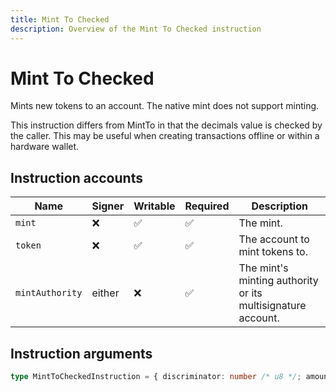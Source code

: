 ```yaml
---
title: Mint To Checked
description: Overview of the Mint To Checked instruction
---
```


# Mint To Checked

Mints new tokens to an account. The native mint does not support minting.

This instruction differs from MintTo in that the decimals value is
checked by the caller. This may be useful when creating transactions
offline or within a hardware wallet.

## Instruction accounts

| Name            | Signer | Writable | Required | Description                                                 |
| --------------- | ------ | -------- | -------- | ----------------------------------------------------------- |
| `mint`          | ❌      | ✅        | ✅        | The mint.                                                   |
| `token`         | ❌      | ✅        | ✅        | The account to mint tokens to.                              |
| `mintAuthority` | either | ❌        | ✅        | The mint's minting authority or its multisignature account. |

## Instruction arguments

```ts
type MintToCheckedInstruction = { discriminator: number /* u8 */; amount: number /* u64 */; decimals: number /* u8 */ }
```
